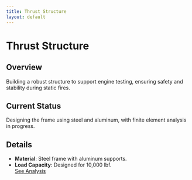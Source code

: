 ```yaml
---
title: Thrust Structure
layout: default
---
```


# Thrust Structure

## Overview
Building a robust structure to support engine testing, ensuring safety and stability during static fires.

## Current Status
Designing the frame using steel and aluminum, with finite element analysis in progress.

## Details
- **Material**: Steel frame with aluminum supports.  
- **Load Capacity**: Designed for 10,000 lbf.  
[See Analysis](https://drive.google.com/drive/folders/1Qot3TIHA5Sl9eKAF12tNG0T26PCW-pBK?usp=drive_link)

